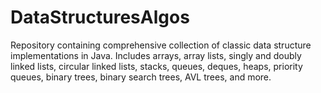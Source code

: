 # DataStructuresAlgos
Repository containing comprehensive collection of classic data structure implementations in Java. Includes arrays, array lists, singly and doubly linked lists, circular linked lists, stacks, queues, deques, heaps, priority queues, binary trees, binary search trees, AVL trees, and more.
